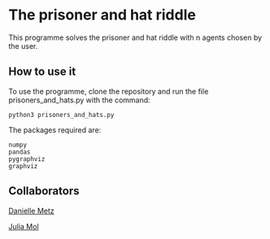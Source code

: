 # The prisoner and hat riddle

This programme solves the prisoner and hat riddle with n agents chosen by the user.

## How to use it

To use the programme, clone the repository and run the file prisoners_and_hats.py with the command:
```
python3 prisoners_and_hats.py
```
The packages required are:
```
numpy
pandas
pygraphviz
graphviz
```
## Collaborators
[Danielle Metz](https://github.com/daniellemetz)

[Julia Mol](https://github.com/s2904683)
